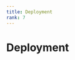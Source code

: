 ```yaml
---
title: Deployment
rank: 7
---
```


# Deployment

<!--@include: ./_common/support.md-->

<PageList :data="data" :prefix="['guide', 'deployment']" />

<script setup>
import PageList from "@theme/components/PageList.vue";
import { data } from "./index.data.ts";
</script>
